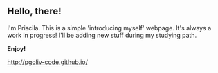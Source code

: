 ## Hello, there!

I'm Priscila. 
This is a simple 'introducing myself' webpage.
It's always a work in progress! I'll be adding new stuff during my studying path.

**Enjoy!**

http://pgoliv-code.github.io/
